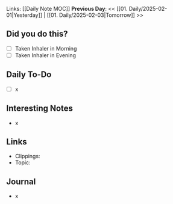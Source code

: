 Links: [[Daily Note MOC]]
**Previous Day**: << [[01. Daily/2025-02-01|Yesterday]] | [[01. Daily/2025-02-03|Tomorrow]] >>

## Did you do this?
 - [ ] Taken Inhaler in Morning
 - [ ] Taken Inhaler in Evening
## Daily To-Do
- [ ] x
## Interesting Notes
- x
## Links
- Clippings:
- Topic:
## Journal
- x